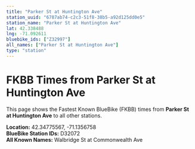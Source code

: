 ```yaml
---
title: "Parker St at Huntington Ave"
station_uuid: "6787ab74-c2c3-51f8-38b5-a92d125dd0e5"
station_name: "Parker St at Huntington Ave"
lat: 42.338488
lng: -71.092611
bluebike_ids: ["Z32997"]
all_names: ["Parker St at Huntington Ave"]
type: "station"
---
```


# FKBB Times from Parker St at Huntington Ave

This page shows the Fastest Known BlueBike (FKBB) times from **Parker St at Huntington Ave** to all other stations.

**Location:** 42.34775567, -71.1356758  
**BlueBike Station IDs:** D32072  
**All Known Names:** Walbridge St at Commonwealth Ave

